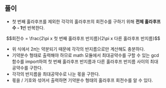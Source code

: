 ## 풀이
- 첫 번째 훌라후프를 제외한 각각의 훌라후프의 회전수를 구하기 위해 **전체 훌라후프 수 - 1**번 반복한다.
```math
회전수 = \frac{2\pi x 첫 번째 훌라후프 반지름}{2\pi x 다른 훌라후프 반지름}
```
- 위 식에서 $`2\pi`$는 약분되기 때문에 각각의 반지름으로만 계산해도 충분하다.
- 기약분수 형태로 출력해야 하므로 math 모듈에서 최대공약수를 구할 수 있는 gcd 함수를 import하여 첫 번째 훌라후프 반지름과 다른 훌라후프 반지름 사이의 최대공약수를 구한다.
- 각각의 반지름을 최대공약수로 나눈 몫을 구한다.
- 몫을 / 기호와 섞어서 출력하면 기약분수 형태의 훌라후프 회전수를 알 수 있다.